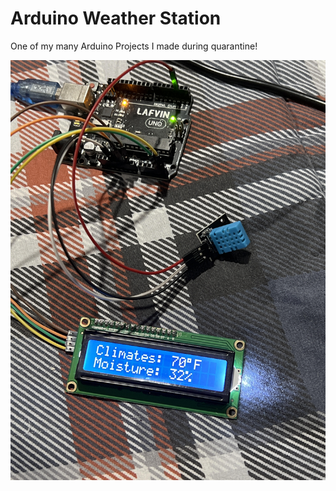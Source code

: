 # Arduino Weather Station
One of my many Arduino Projects I made during quarantine!

![alt text](https://github.com/Futureslinky/Arduino-Weather-Station/blob/main/Assests/weather_station.jpg?raw=true?=250x250)
